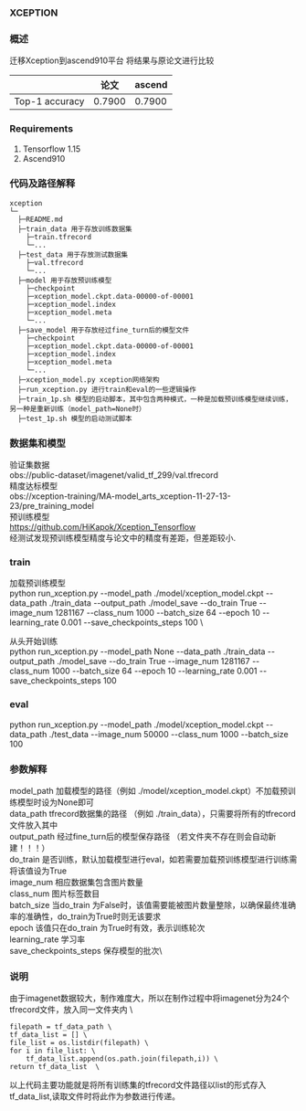 ###   **XCEPTION** 


###   **概述** 

迁移Xception到ascend910平台
将结果与原论文进行比较

 |                | 论文   | ascend |
|----------------|------|--------|
| Top-1 accuracy | 0.7900 | 0.7900  |

###  Requirements

1. Tensorflow 1.15
2. Ascend910

###   **代码及路径解释** 



```
xception
└─ 
  ├─README.md
  ├─train_data 用于存放训练数据集
  	├─train.tfrecord
  	└─...
  ├─test_data 用于存放测试数据集
  	├─val.tfrecord
  	└─...
  ├─model 用于存放预训练模型
  	├─checkpoint
  	├─xception_model.ckpt.data-00000-of-00001
  	├─xception_model.index
  	├─xception_model.meta
  	└─...
  ├─save_model 用于存放经过fine_turn后的模型文件
  	├─checkpoint
  	├─xception_model.ckpt.data-00000-of-00001
  	├─xception_model.index
  	├─xception_model.meta
  	└─...
  ├─xception_model.py xception网络架构
  ├─run_xception.py 进行train和eval的一些逻辑操作
  ├─train_1p.sh 模型的启动脚本，其中包含两种模式，一种是加载预训练模型继续训练，另一种是重新训练（model_path=None时）
  ├─test_1p.sh 模型的启动测试脚本
```
###   **数据集和模型** 

验证集数据\
obs://public-dataset/imagenet/valid_tf_299/val.tfrecord\
精度达标模型\
obs://xception-training/MA-model_arts_xception-11-27-13-23/pre_training_model\
预训练模型\
https://github.com/HiKapok/Xception_Tensorflow \
经测试发现预训练模型精度与论文中的精度有差距，但差距较小.


###   **train** 
加载预训练模型 \
python    run_xception.py  --model_path ./model/xception_model.ckpt  --data_path ./train_data  --output_path  ./model_save  --do_train True  --image_num  1281167 --class_num  1000  --batch_size  64  --epoch  10 --learning_rate  0.001   --save_checkpoints_steps  100 \

从头开始训练 \
python    run_xception.py  --model_path None  --data_path ./train_data  --output_path  ./model_save  --do_train True  --image_num  1281167 --class_num  1000  --batch_size  64  --epoch  10 --learning_rate  0.001   --save_checkpoints_steps  100


###  **eval** 

python    run_xception.py  --model_path ./model/xception_model.ckpt  --data_path ./test_data    --image_num  50000 --class_num  1000  --batch_size  100  
     
###  **参数解释**  
 
 model_path 加载模型的路径（例如 ./model/xception_model.ckpt）不加载预训练模型时设为None即可\
 data_path  tfrecord数据集的路径 （例如 ./train_data），只需要将所有的tfrecord文件放入其中 \
 output_path  经过fine_turn后的模型保存路径 （若文件夹不存在则会自动新建！！！）\
 do_train  是否训练，默认加载模型进行eval，如若需要加载预训练模型进行训练需将该值设为True\
 image_num 相应数据集包含图片数量\
 class_num 图片标签数目\
 batch_size  当do_train 为False时，该值需要能被图片数量整除，以确保最终准确率的准确性，do_train为True时则无该要求\
 epoch  该值只在do_train 为True时有效，表示训练轮次\
 learning_rate 学习率\
 save_checkpoints_steps 保存模型的批次\

### 说明
由于imagenet数据较大，制作难度大，所以在制作过程中将imagenet分为24个tfrecord文件，放入同一文件夹内 \

	filepath = tf_data_path \
	tf_data_list = [] \
	file_list = os.listdir(filepath) \
	for i in file_list: \
		tf_data_list.append(os.path.join(filepath,i)) \
	return tf_data_list  \
以上代码主要功能就是将所有训练集的tfrecord文件路径以list的形式存入tf_data_list,读取文件时将此作为参数进行传递。
